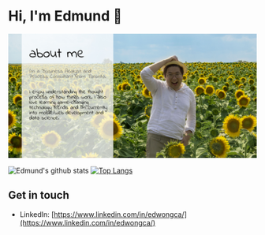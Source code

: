 # Hi, I'm Edmund 👋

<img src="https://github.com/wesycool/wesycool/raw/master/aboutme.jpg"/>


![Edmund's github stats](https://github-readme-stats.vercel.app/api?username=wesycool&show_icons=true&hide=stars)
[![Top Langs](https://github-readme-stats.vercel.app/api/top-langs/?username=wesycool&layout=compact)](https://github.com/wesycool/github-readme-stats)

## Get in touch

- LinkedIn: [https://www.linkedin.com/in/edwongca/](https://www.linkedin.com/in/edwongca/)

<!--
**wesycool/wesycool** is a ✨ _special_ ✨ repository because its `README.md` (this file) appears on your GitHub profile.

Here are some ideas to get you started:

- 🔭 I’m currently working on ...
- 🌱 I’m currently learning ...
- 👯 I’m looking to collaborate on ...
- 🤔 I’m looking for help with ...
- 💬 Ask me about ...
- 📫 How to reach me: ...
- 😄 Pronouns: ...
- ⚡ Fun fact: ...
-->
